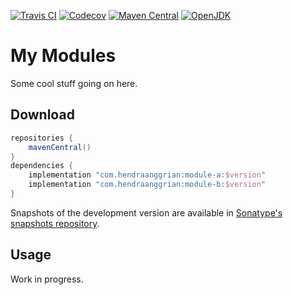 [![Travis CI](https://img.shields.io/travis/com/hendraanggrian/library)](https://www.travis-ci.com/github/hendraanggrian/library/)
[![Codecov](https://img.shields.io/codecov/c/github/hendraanggrian/library)](https://app.codecov.io/gh/hendraanggrian/library/)
[![Maven Central](https://img.shields.io/maven-central/v/com.hendraanggrian.library/library)](https://search.maven.org/artifact/com.hendraanggrian.library/library/)
[![OpenJDK](https://img.shields.io/badge/jdk-1.8%2B-informational)](https://openjdk.java.net/projects/jdk8/)

# My Modules

Some cool stuff going on here.

## Download

```gradle
repositories {
    mavenCentral()
}
dependencies {
    implementation "com.hendraanggrian:module-a:$version"
    implementation "com.hendraanggrian:module-b:$version"
}
```

Snapshots of the development version are available in [Sonatype's snapshots repository](https://s01.oss.sonatype.org/content/repositories/snapshots/).

## Usage

Work in progress.
